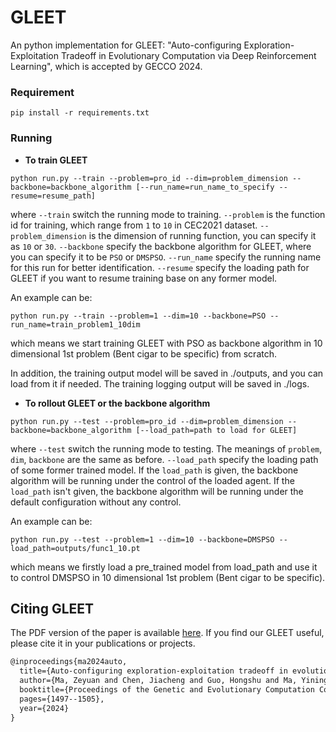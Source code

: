 # GLEET
 
An python implementation for GLEET: "Auto-configuring Exploration-Exploitation Tradeoff in Evolutionary Computation via Deep Reinforcement Learning", which is accepted by GECCO 2024.

### Requirement
```
pip install -r requirements.txt
```

### Running

* **To train GLEET**
```
python run.py --train --problem=pro_id --dim=problem_dimension --backbone=backbone_algorithm [--run_name=run_name_to_specify --resume=resume_path]
```
where `--train` switch the running mode to training. `--problem` is the function id for training, which range from `1` to `10` in CEC2021 dataset. `--problem_dimension` is the dimension of running function, you can specify it as `10` or `30`. `--backbone` specify the backbone algorithm for GLEET, where you can specify it to be `PSO` or `DMSPSO`. `--run_name` specify the running name for this run for better identification. `--resume` specify the loading path for GLEET if you want to resume training base on any former model.

An example can be:
```
python run.py --train --problem=1 --dim=10 --backbone=PSO --run_name=train_problem1_10dim
```
which means we start training GLEET with PSO as backbone algorithm in 10 dimensional 1st problem (Bent cigar to be specific) from scratch.

In addition, the training output model will be saved in ./outputs, and you can load from it if needed. The training logging output will be saved in ./logs.


* **To rollout GLEET or the backbone algorithm**
```
python run.py --test --problem=pro_id --dim=problem_dimension --backbone=backbone_algorithm [--load_path=path to load for GLEET]
```
where `--test` switch the running mode to testing. The meanings of `problem`, `dim`, `backbone` are the same as before. `--load_path` specify the loading path of some former trained model. If the `load_path` is given, the backbone algorithm will be running under the control of the loaded agent. If the `load_path` isn't given, the backbone algorithm will be running under the default configuration without any control.

An example can be:
```
python run.py --test --problem=1 --dim=10 --backbone=DMSPSO --load_path=outputs/func1_10.pt
```
which means we firstly load a pre_trained model from load_path and use it to control DMSPSO in 10 dimensional 1st problem (Bent cigar to be specific).


## Citing GLEET

The PDF version of the paper is available [here](https://arxiv.org/pdf/2404.08239). If you find our GLEET useful, please cite it in your publications or projects.

```latex
@inproceedings{ma2024auto,
  title={Auto-configuring exploration-exploitation tradeoff in evolutionary computation via deep reinforcement learning},
  author={Ma, Zeyuan and Chen, Jiacheng and Guo, Hongshu and Ma, Yining and Gong, Yue-Jiao},
  booktitle={Proceedings of the Genetic and Evolutionary Computation Conference},
  pages={1497--1505},
  year={2024}
}
```
